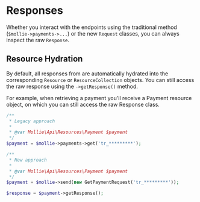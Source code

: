 # Responses

Whether you interact with the endpoints using the traditional method (`$mollie->payments->...`) or the new `Request` classes, you can always inspect the raw `Response`.

## Resource Hydration
By default, all responses from are automatically hydrated into the corresponding `Resource` or `ResourceCollection` objects. You can still access the raw response using the `->getResponse()` method.

For example, when retrieving a payment you'll receive a Payment resource object, on which you can still access the raw Response class.

```php
/**
 * Legacy approach
 *
 * @var Mollie\Api\Resources\Payment $payment
 */
$payment = $mollie->payments->get('tr_*********');

/**
 * New approach
 *
 * @var Mollie\Api\Resources\Payment $payment
 */
$payment = $mollie->send(new GetPaymentRequest('tr_*********'));

$response = $payment->getResponse();
```
